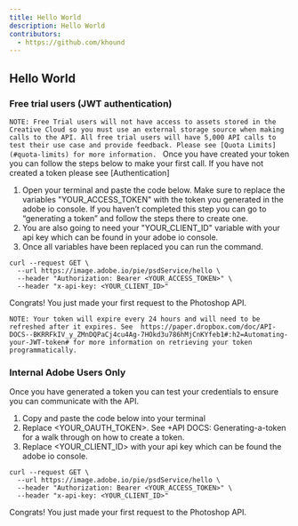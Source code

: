 ```yaml
---
title: Hello World
description: Hello World
contributors:
  - https://github.com/khound
---
```


## Hello World

### Free trial users (JWT authentication)

`NOTE: Free Trial users will not have access to assets stored in the Creative Cloud so you must use an external storage source when making calls to the API. All free trial users will have 5,000 API calls to test their use case and provide feedback. Please see [Quota Limits](#quota-limits) for more information.
`
Once you have created your token you can follow the steps below to make your first call. If you have not created a token please see [Authentication]

1. Open your terminal and paste the code below. Make sure to replace the variables "YOUR_ACCESS_TOKEN"  with the token you generated in the adobe io console. If you haven’t completed this step you can go to “generating a token” and follow the steps there to create one.
2. You are also going to need your  "YOUR_CLIENT_ID" variable with your api key which can be found in your adobe io console.
3. Once all variables have been replaced you can run the command.

``` shell
curl --request GET \
  --url https://image.adobe.io/pie/psdService/hello \
  --header "Authorization: Bearer <YOUR_ACCESS_TOKEN>" \
  --header "x-api-key: <YOUR_CLIENT_ID>"
  ```
Congrats! You just made your first request to the Photoshop API.

`NOTE: Your token will expire every 24 hours and will need to be refreshed after it expires. See  https://paper.dropbox.com/doc/API-DOCS--BKRRFkIV_y_ZMnDQPaCj4cu4Ag-7HOkd3u786hMjCnKYfeb1#:h2=Automating-your-JWT-token# for more information on retrieving your token programmatically.`

### Internal Adobe Users Only

Once you have generated a token you can test your credentials to ensure you can communicate with the API.

1. Copy and paste the code below into your terminal
2. Replace <YOUR_OAUTH_TOKEN>. See +API DOCS: Generating-a-token for a walk through on how to create a token.
3. Replace  <YOUR_CLIENT_ID> with your api key which can be found the adobe io console.

``` shell
curl --request GET \
  --url https://image.adobe.io/pie/psdService/hello \
  --header "Authorization: Bearer <YOUR_ACCESS_TOKEN>" \
  --header "x-api-key: <YOUR_CLIENT_ID>"
  ```
Congrats! You just made your first request to the Photoshop API.
